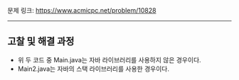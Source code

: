 문제 링크: https://www.acmicpc.net/problem/10828
- - -
## 고찰 및 해결 과정
- 위 두 코드 중 Main.java는 자바 라이브러리를 사용하지 않은 경우이다.  
- Main2.java는 자바의 스택 라이브러리를 사용한 경우이다.  